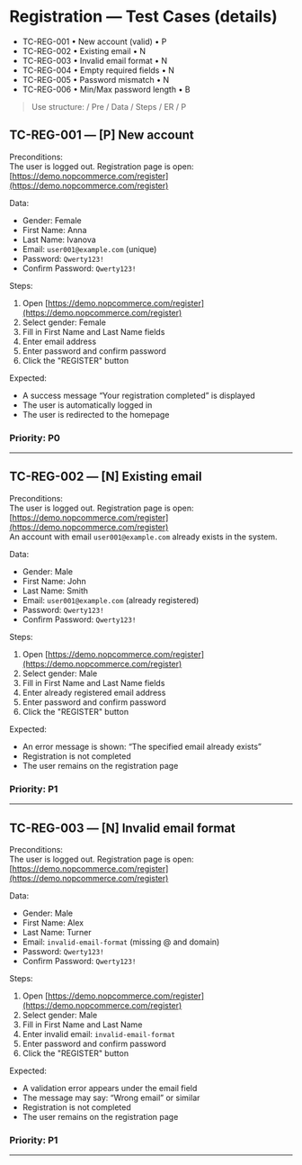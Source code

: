 # Registration — Test Cases (details)
- TC-REG-001 • New account (valid) • P
- TC-REG-002 • Existing email • N
- TC-REG-003 • Invalid email format • N
- TC-REG-004 • Empty required fields • N
- TC-REG-005 • Password mismatch • N
- TC-REG-006 • Min/Max password length • B

> Use structure: / Pre / Data / Steps / ER / P

## TC-REG-001 — [P] New account 

Preconditions:  
The user is logged out. Registration page is open:  
[https://demo.nopcommerce.com/register](https://demo.nopcommerce.com/register)

Data:  
- Gender: Female  
- First Name: Anna  
- Last Name: Ivanova  
- Email: `user001@example.com` (unique)  
- Password: `Qwerty123!`  
- Confirm Password: `Qwerty123!`

Steps:  
1) Open [https://demo.nopcommerce.com/register](https://demo.nopcommerce.com/register)  
2) Select gender: Female  
3) Fill in First Name and Last Name fields  
4) Enter email address  
5) Enter password and confirm password  
6) Click the "REGISTER" button

Expected:  
- A success message “Your registration completed” is displayed  
- The user is automatically logged in  
- The user is redirected to the homepage  

### Priority: P0  

---

## TC-REG-002 — [N] Existing email 



Preconditions:  
The user is logged out. Registration page is open:  
[https://demo.nopcommerce.com/register](https://demo.nopcommerce.com/register)  
An account with email `user001@example.com` already exists in the system.

Data:  
- Gender: Male  
- First Name: John  
- Last Name: Smith  
- Email: `user001@example.com` (already registered)  
- Password: `Qwerty123!`  
- Confirm Password: `Qwerty123!`

Steps:  
1) Open [https://demo.nopcommerce.com/register](https://demo.nopcommerce.com/register)  
2) Select gender: Male  
3) Fill in First Name and Last Name fields  
4) Enter already registered email address  
5) Enter password and confirm password  
6) Click the "REGISTER" button

Expected:  
- An error message is shown: “The specified email already exists”  
- Registration is not completed  
- The user remains on the registration page

### Priority: P1  

---

## TC-REG-003 — [N] Invalid email format

Preconditions:  
The user is logged out. Registration page is open:  
[https://demo.nopcommerce.com/register](https://demo.nopcommerce.com/register)

Data:  
- Gender: Male  
- First Name: Alex  
- Last Name: Turner  
- Email: `invalid-email-format` (missing @ and domain)  
- Password: `Qwerty123!`  
- Confirm Password: `Qwerty123!`

Steps:  
1) Open [https://demo.nopcommerce.com/register](https://demo.nopcommerce.com/register)  
2) Select gender: Male  
3) Fill in First Name and Last Name  
4) Enter invalid email: `invalid-email-format`  
5) Enter password and confirm password  
6) Click the "REGISTER" button

Expected:  
- A validation error appears under the email field  
- The message may say: “Wrong email” or similar  
- Registration is not completed  
- The user remains on the registration page

### Priority: P1

---
